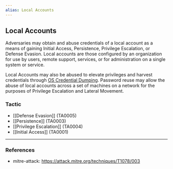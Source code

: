 ```yaml
---
alias: Local Accounts
---
```


## Local Accounts

Adversaries may obtain and abuse credentials of a local account as a means of gaining Initial Access, Persistence, Privilege Escalation, or Defense Evasion. Local accounts are those configured by an organization for use by users, remote support, services, or for administration on a single system or service.

Local Accounts may also be abused to elevate privileges and harvest credentials through [OS Credential Dumping](https://attack.mitre.org/techniques/T1003). Password reuse may allow the abuse of local accounts across a set of machines on a network for the purposes of Privilege Escalation and Lateral Movement. 


### Tactic

- [[Defense Evasion]] (TA0005)
- [[Persistence]] (TA0003)
- [[Privilege Escalation]] (TA0004)
- [[Initial Access]] (TA0001)


---
### References

- mitre-attack: https://attack.mitre.org/techniques/T1078/003
